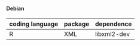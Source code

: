 #### Debian  
| coding language | package | dependence |
| --- | --- | --- |
| R | XML | libxml2-dev | 
